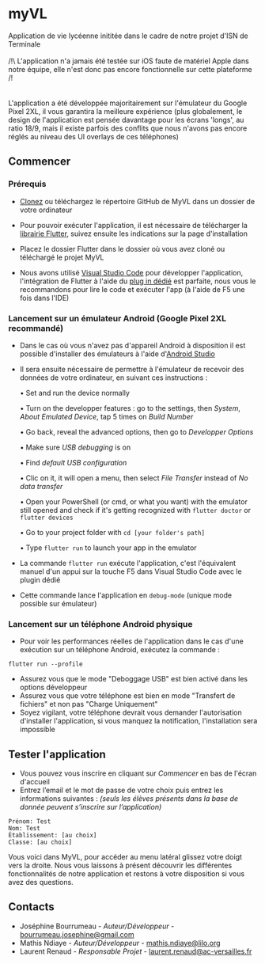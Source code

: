 # myVL
Application de vie lycéenne inititée dans le cadre de notre projet d'ISN de Terminale
<br><br>
/!\ L'application n'a jamais été testée sur iOS faute de matériel Apple dans notre équipe,
elle n'est donc pas encore fonctionnelle sur cette plateforme /!\
<br><br>
L'application a été développée majoritairement sur l'émulateur du Google Pixel 2XL, il vous garantira la meilleure expérience (plus globalement, le design de l'application est pensée davantage pour les écrans 'longs', au ratio 18/9, mais il existe parfois des conflits que nous n'avons pas encore réglés au niveau des UI overlays de ces téléphones)

## Commencer

### Prérequis

- [Clonez](https://help.github.com/en/articles/cloning-a-repository) ou téléchargez le répertoire GitHub de MyVL dans un dossier de votre ordinateur

- Pour pouvoir exécuter l'application, il est nécessaire de télécharger la [librairie Flutter](https://flutter.dev/docs/get-started/install), suivez ensuite les indications sur la page d'installation

- Placez le dossier Flutter dans le dossier où vous avez cloné ou téléchargé le projet MyVL

- Nous avons utilisé [Visual Studio Code](https://code.visualstudio.com/) pour développer l'application, l'intégration de Flutter à l'aide du [plug in dédié](https://marketplace.visualstudio.com/items?itemName=Dart-Code.flutter) est parfaite, nous vous le recommandons pour lire le code et exécuter l'app (à l'aide de F5 une fois dans l'IDE)


### Lancement sur un émulateur Android (Google Pixel 2XL recommandé)

- Dans le cas où vous n'avez pas d'appareil Android à disposition il est possible d'installer des émulateurs à l'aide d'[Android Studio](https://developer.android.com/studio/install)

- Il sera ensuite nécessaire de permettre à l'émulateur de recevoir des données de votre ordinateur, en suivant ces instructions :

    • Set and run the device normally

    • Turn on the developper features : go to the settings, then *System*, *About Emulated Device*, tap 5 times on *Build Number*

    • Go back, reveal the advanced options, then go to *Developper Options*

    • Make sure *USB debugging* is on

    • Find *default USB configuration*

    • Clic on it, it will open a menu, then select *File Transfer* instead of *No data transfer*

    • Open your PowerShell (or cmd, or what you want) with the emulator still opened and check if it's getting recognized with  ```flutter doctor``` or ```flutter devices```
    
    • Go to your project folder with ```cd [your folder's path]```

    • Type ```flutter run``` to launch your app in the emulator


- La commande ```flutter run``` exécute l'application, c'est l'équivalent manuel d'un appui sur la touche F5 dans Visual Studio Code avec le plugin dédié
- Cette commande lance l'application en ```debug-mode``` (unique mode possible sur émulateur)


### Lancement sur un téléphone Android physique

- Pour voir les performances réelles de l'application dans le cas d'une exécution sur un téléphone Android,
exécutez la commande :
```
flutter run --profile
```
- Assurez vous que le mode "Deboggage USB" est bien activé dans les options développeur
- Assurez vous que votre téléphone est bien en mode "Transfert de fichiers" et non pas "Charge Uniquement"
- Soyez vigilant, votre téléphone devrait vous demander l'autorisation d'installer l'application, si vous manquez la notification, l'installation sera impossible

## Tester l'application
- Vous pouvez vous inscrire en cliquant sur *Commencer* en bas de l'écran d'accueil
- Entrez l’email et le mot de passe de votre choix puis entrez les informations suivantes :
*(seuls les élèves présents dans la base de donnée peuvent s’inscrire sur l’application)*
```
Prénom: Test
Nom: Test
Établissement: [au choix] 
Classe: [au choix]
```
Vous voici dans MyVL, pour accéder au menu latéral glissez votre doigt vers la droite. Nous vous laissons à présent découvrir les différentes fonctionnalités de notre application et restons à votre disposition si vous avez des questions. 

## Contacts
* Joséphine Bourrumeau - *Auteur/Développeur* - bourrumeau.josephine@gmail.com
* Mathis Ndiaye - *Auteur/Développeur* - mathis.ndiaye@lilo.org
* Laurent Renaud - *Responsable Projet* - laurent.renaud@ac-versailles.fr

